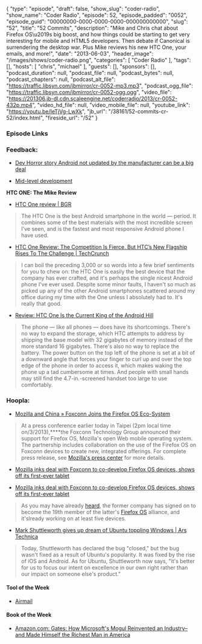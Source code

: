 {
  "type": "episode",
  "draft": false,
  "show_slug": "coder-radio",
  "show_name": "Coder Radio",
  "episode": 52,
  "episode_padded": "0052",
  "episode_guid": "00000000-0000-0000-0000-000000000000",
  "slug": "52",
  "title": "52 Commits",
  "description": "Mike and Chris chat about Firefox OS\u2019s big boost, and how things could be starting to get very interesting for mobile and HTML5 developers. Then debate if Canonical is surrendering the desktop war. Plus Mike reviews his new HTC One, your emails, and more!",
  "date": "2013-06-03",
  "header_image": "/images/shows/coder-radio.png",
  "categories": [
    "Coder Radio"
  ],
  "tags": [],
  "hosts": [
    "chris",
    "michael"
  ],
  "guests": [],
  "sponsors": [],
  "podcast_duration": null,
  "podcast_file": null,
  "podcast_bytes": null,
  "podcast_chapters": null,
  "podcast_alt_file": "https://traffic.libsyn.com/jbmirror/cr-0052-mp3.mp3",
  "podcast_ogg_file": "https://traffic.libsyn.com/jbmirror/cr-0052-ogg.ogg",
  "video_file": "https://201306.jb-dl.cdn.scaleengine.net/coderradio/2013/cr-0052-432p.mp4",
  "video_hd_file": null,
  "video_mobile_file": null,
  "youtube_link": "https://youtu.be/IeTjVg-LwXk",
  "jb_url": "/38161/52-commits-cr-52/index.html",
  "fireside_url": "/52"
}


### Episode Links

### Feedback:

  * [Dev Horror story Android not updated by the manufacturer can be a big deal ](http://www.reddit.com/r/CoderRadio/comments/1f9cpn/dev_horror_story_android_not_updated_by_the/index.html)

  * [Mid-level development](http://slexy.org/view/s20DCLxOw3/index.html)

**HTC ONE: The Mike Review**

  * [HTC One review | BGR](http://bgr.com/2013/04/01/htc-one-review-401858/index.html)

> The HTC One is the best Android smartphone in the world — period. It
> combines some of the best materials with the most incredible screen I've
> seen, and is the fastest and most responsive Android phone I have used.

  * [HTC One Review: The Competition Is Fierce, But HTC’s New Flagship Rises To The Challenge | TechCrunch](http://techcrunch.com/2013/04/23/htc-one-review/index.html)

> I can boil the preceding 3,000 or so words into a few brief sentiments for
> you to chew on: the HTC One is easily the best device that the company has
> ever crafted, and it's perhaps the single nicest Android phone I've ever
> used. Despite some minor faults, I haven't so much as picked up any of the
> other Android smartphones scattered around my office during my time with the
> One unless I absolutely had to. It's really that good.

  * [Review: HTC One Is the Current King of the Android Hill ](http://techland.time.com/2013/04/19/review-htc-one-is-the-current-king-of-the-android-hill/index.html)

> The phone — like all phones — does have its shortcomings. There's no way to
> expand the storage, which HTC attempts to address by shipping the base model
> with 32 gigabytes of memory instead of the more standard 16 gigabytes.
> There's also no way to replace the battery. The power button on the top left
> of the phone is set at a bit of a downward angle that forces your finger to
> curl up and over the top edge of the phone in order to access it, which
> makes waking the phone up a tad cumbersome at times. And people with small
> hands may still find the 4.7-in.-screened handset too large to use
> comfortably.

### Hoopla:

  * [Mozilla and China » Foxconn Joins the Firefox OS Eco-System](https://blog.mozilla.org/ligong/2013/06/03/foxconn-joins-the-firefox-os-eco-system/index.html)

> At a press conference earlier today in Taipei (2pm local time on/3/2013),****the Foxconn Technology Group announced their support for
> Firefox OS, Mozilla's open Web mobile operating system. The partnership
> includes collaboration on the use of the Firefox OS on Foxconn devices to
> create new, integrated offerings. For complete press release, see [Mozilla's
> press center](http://www.engadget.com/2013/05/27/foxconn-mozilla-firefox-os-artnership/index.html) for more details.

  * [Mozilla inks deal with Foxconn to co-develop Firefox OS devices, shows off its first-ever tablet](http://www.engadget.com/2013/06/03/foxconn-mozilla-firefox-os/index.html)

  * [Mozilla inks deal with Foxconn to co-develop Firefox OS devices, shows off its first-ever tablet](http://www.engadget.com/2013/06/03/foxconn-mozilla-firefox-os/index.html)

> As you may have already [heard](http://www.engadget.com/2013/05/27/foxconn-ozilla-firefox-os-partnership/index.html), the former company has signed on
> to become the 19th member of the latter's [Firefox
> OS](http://www.engadget.com/tag/firefoxos/index.html) alliance, and it'slready working on at least five devices.

  * [Mark Shuttleworth gives up dream of Ubuntu toppling Windows | Ars Technica](http://arstechnica.com/information-technology/2013/05/mark-shuttleworth-gives-up-dream-of-ubuntu-toppling-windows/index.html)

> Today, Shuttleworth has declared the bug "closed," but the bug wasn't fixed
> as a result of Ubuntu's popularity. It was fixed by the rise of iOS and
> Android. As for Ubuntu, Shuttleworth now says, "it's better for us to focus
> our intent on excellence in our own right rather than our impact on someone
> else's product."

#### Tool of the Week

  * [Airmail](http://airmailapp.info/index.html)

#### Book of the Week

  * [Amazon.com: Gates: How Microsoft's Mogul Reinvented an Industry–and Made Himself the Richest Man in America](http://www.amazon.com/dp/0671880748/index82e1.html?tag=thelinactsho-20\\%22)



